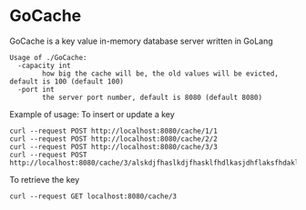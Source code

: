 # GoCache

GoCache is a key value in-memory database server written in GoLang 

```
Usage of ./GoCache:
  -capacity int
        how big the cache will be, the old values will be evicted, default is 100 (default 100)
  -port int
        the server port number, default is 8080 (default 8080)
```

Example of usage:
To insert or update a key 
```
curl --request POST http://localhost:8080/cache/1/1
curl --request POST http://localhost:8080/cache/2/2
curl --request POST http://localhost:8080/cache/3/3
curl --request POST http://localhost:8080/cache/3/alskdjfhaslkdjfhasklfhdlkasjdhflaksfhdakljdshflkasjhfalskdjfhasldkhfasdklfdhlksajdfhas
```

To retrieve the key
```
curl --request GET localhost:8080/cache/3
```